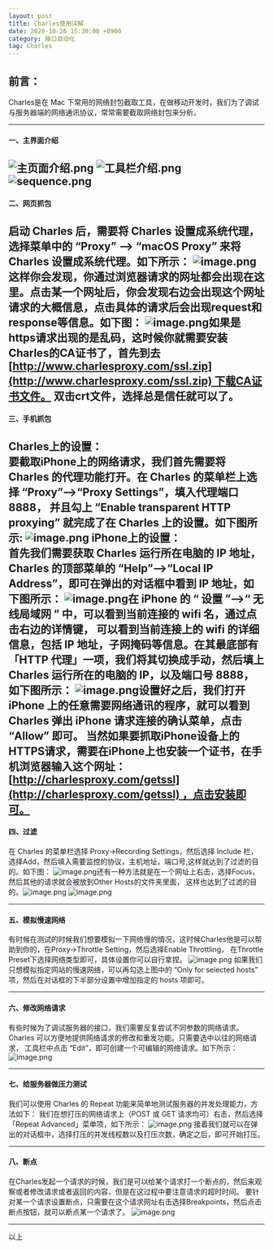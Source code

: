 ```yaml
---
layout: post
title: Charles使用详解
date: 2020-10-26 15:30:00 +0900
category: 接口自动化
tag: Charles
---
```

## 前言：

Charles是在 Mac 下常用的网络封包截取工具，在做移动开发时，我们为了调试与服务器端的网络通讯协议，常常需要截取网络封包来分析。

---

#### 一、主界面介绍
![主页面介绍.png](/assets/img/cc/charles1.png)
![工具栏介绍.png](/assets/img/cc/charles2.png)
![sequence.png](/assets/img/cc/charles3.png)
----

#### 二、网页抓包
启动 Charles 后，需要将 Charles 设置成系统代理，选择菜单中的 “Proxy” –> “macOS Proxy” 来将 Charles 设置成系统代理。如下所示：
![image.png](/assets/img/cc/charles4.png)
这样你会发现，你通过浏览器请求的网址都会出现在这里。点击某一个网址后，你会发现右边会出现这个网址请求的大概信息，点击具体的请求后会出现request和response等信息。如下图：
![image.png](/assets/img/cc/charles5.png)如果是https请求出现的是乱码，这时候你就需要安装Charles的CA证书了，首先到去
[http://www.charlesproxy.com/ssl.zip](http://www.charlesproxy.com/ssl.zip) 下载CA证书文件。
双击crt文件，选择总是信任就可以了。
----

#### 三、手机抓包
Charles上的设置：\
要截取iPhone上的网络请求，我们首先需要将 Charles 的代理功能打开。在 Charles 的菜单栏上选择 “Proxy”–>“Proxy Settings”，填入代理端口 8888，
并且勾上 “Enable transparent HTTP proxying” 就完成了在 Charles 上的设置。如下图所示:
![image.png](/assets/img/cc/charles6.png)
iPhone上的设置：\
首先我们需要获取 Charles 运行所在电脑的 IP 地址，Charles 的顶部菜单的 “Help”–>“Local IP Address”，即可在弹出的对话框中看到 IP 地址，如下图所示：
![image.png](/assets/img/cc/charles7.png)在 iPhone 的 “ 设置 ”–>“ 无线局域网 ” 中，可以看到当前连接的 wifi 名，通过点击右边的详情键，
可以看到当前连接上的 wifi 的详细信息，包括 IP 地址，子网掩码等信息。在其最底部有「HTTP 代理」一项，我们将其切换成手动，然后填上 Charles 运行所在的电脑的 IP，以及端口号 8888，如下图所示：
![image.png](/assets/img/cc/charles8.png)设置好之后，我们打开 iPhone 上的任意需要网络通讯的程序，就可以看到 Charles 弹出 iPhone 请求连接的确认菜单，点击 “Allow” 即可。
当然如果要抓取iPhone设备上的HTTPS请求，需要在iPhone上也安装一个证书，在手机浏览器输入这个网址：[http://charlesproxy.com/getssl](http://charlesproxy.com/getssl) ，点击安装即可。
----

#### 四、过滤
在 Charles 的菜单栏选择 Proxy->Recording Settings，然后选择 Include 栏，选择Add，然后填入需要监控的协议，主机地址，端口号,这样就达到了过滤的目的。如下图：
![image.png](/assets/img/cc/charles9.png)还有一种方法就是在一个网址上右击，选择Focus，然后其他的请求就会被放到Other Hosts的文件夹里面，
这样也达到了过滤的目的。![image.png](/assets/img/cc/charles10.png)
![image.png](/assets/img/cc/charles11.png)

----

#### 五、模拟慢速网络
有时候在测试的时候我们想要模拟一下网络慢的情况，这时候Charles他是可以帮助到你的，在Proxy->Throttle Setting，然后选择Enable Throttling，
在Throttle Preset下选择网络类型即可，具体设置你可以自行拿捏。
![image.png](/assets/img/cc/charles12.png)
如果我们只想模拟指定网站的慢速网络，可以再勾选上图中的 “Only for selected hosts” 项，然后在对话框的下半部分设置中增加指定的 hosts 项即可。

----

#### 六、修改网络请求
有些时候为了调试服务器的接口，我们需要反复尝试不同参数的网络请求。Charles 可以方便地提供网络请求的修改和重发功能。只需要选中以往的网络请求，
工具栏中点击 “Edit”，即可创建一个可编辑的网络请求。如下所示：
![image.png](/assets/img/cc/charles13.png)

----

#### 七、给服务器做压力测试
我们可以使用 Charles 的 Repeat 功能来简单地测试服务器的并发处理能力，方法如下：
我们在想打压的网络请求上（POST 或 GET 请求均可）右击，然后选择 「Repeat Advanced」菜单项，如下所示：
![image.png](/assets/img/cc/charles14.png)
接着我们就可以在弹出的对话框中，选择打压的并发线程数以及打压次数，确定之后，即可开始打压。

----

#### 八、断点
在Charles发起一个请求的时候，我们是可以给某个请求打一个断点的，然后来观察或者修改请求或者返回的内容，但是在这过程中要注意请求的超时时间。
要针对某一个请求设置断点，只需要在这个请求网址右击选择Breakpoints，然后点击断点按钮，就可以断点某一个请求了。
![image.png](/assets/img/cc/charles15.png)

-----
以上
